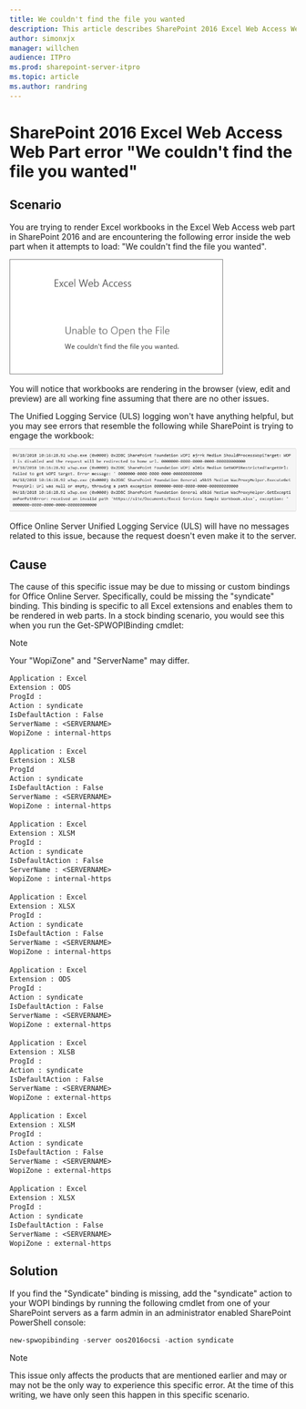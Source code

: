 ```yaml
---
title: We couldn't find the file you wanted
description: This article describes SharePoint 2016 Excel Web Access Web Part error "We couldn't find the file you wanted", and provides a solution.
author: simonxjx
manager: willchen
audience: ITPro
ms.prod: sharepoint-server-itpro
ms.topic: article
ms.author: randring
---
```


# SharePoint 2016 Excel Web Access Web Part error "We couldn't find the file you wanted"

## Scenario

You are trying to render Excel workbooks in the Excel Web Access web part in SharePoint 2016 and are encountering the following error inside the web part when it attempts to load: "We couldn't find the file you wanted".

![error-message](./media/excel-web-access-web-part-error/error.png)

You will notice that workbooks are rendering in the browser (view, edit and preview) are all working fine assuming that there are no other issues.

The Unified Logging Service (ULS) logging won't have anything helpful, but you may see errors that resemble the following while SharePoint is trying to engage the workbook:

![uls logs](./media/excel-web-access-web-part-error/uls.png)

Office Online Server Unified Logging Service (ULS) will have no messages related to this issue, because the request doesn't even make it to the server.

## Cause

The cause of this specific issue may be due to missing or custom bindings for Office Online Server. Specifically, could be missing the "syndicate" binding. This binding is specific to all Excel extensions and enables them to be rendered in web parts. In a stock binding scenario, you would see this when you run the Get-SPWOPIBinding cmdlet:

> [!NOTE]
> Your "WopiZone" and "ServerName" may differ.

```adoc
Application : Excel
Extension : ODS
ProgId :
Action : syndicate
IsDefaultAction : False
ServerName : <SERVERNAME>
WopiZone : internal-https

Application : Excel
Extension : XLSB
ProgId 
Action : syndicate
IsDefaultAction : False
ServerName : <SERVERNAME>
WopiZone : internal-https

Application : Excel
Extension : XLSM
ProgId :
Action : syndicate
IsDefaultAction : False
ServerName : <SERVERNAME>
WopiZone : internal-https

Application : Excel
Extension : XLSX
ProgId :
Action : syndicate
IsDefaultAction : False
ServerName : <SERVERNAME>
WopiZone : internal-https

Application : Excel
Extension : ODS
ProgId :
Action : syndicate
IsDefaultAction : False
ServerName : <SERVERNAME>
WopiZone : external-https

Application : Excel
Extension : XLSB
ProgId :
Action : syndicate
IsDefaultAction : False
ServerName : <SERVERNAME>
WopiZone : external-https

Application : Excel
Extension : XLSM
ProgId :
Action : syndicate
IsDefaultAction : False
ServerName : <SERVERNAME>
WopiZone : external-https

Application : Excel
Extension : XLSX
ProgId :
Action : syndicate
IsDefaultAction : False
ServerName : <SERVERNAME>
WopiZone : external-https
```

## Solution

If you find the "Syndicate" binding is missing, add the "syndicate" action to your WOPI bindings by running the following cmdlet from one of your SharePoint servers as a farm admin in an administrator enabled SharePoint PowerShell console:

```powershell
new-spwopibinding -server oos2016ocsi -action syndicate
```

> [!NOTE]
> This issue only affects the products that are mentioned earlier and may or may not be the only way to experience this specific error. At the time of this writing, we have only seen this happen in this specific scenario.
